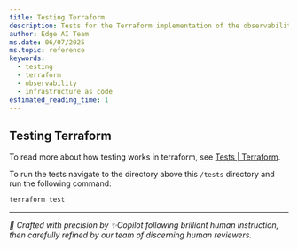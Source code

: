 ```yaml
---
title: Testing Terraform
description: Tests for the Terraform implementation of the observability component
author: Edge AI Team
ms.date: 06/07/2025
ms.topic: reference
keywords:
  - testing
  - terraform
  - observability
  - infrastructure as code
estimated_reading_time: 1
---
```


## Testing Terraform

To read more about how testing works in terraform, see [Tests | Terraform](https://developer.hashicorp.com/terraform/language/tests).

To run the tests navigate to the directory above this `/tests` directory and run the following command:

```sh
terraform test
```

---

<!-- markdownlint-disable MD036 -->
*🤖 Crafted with precision by ✨Copilot following brilliant human instruction,
then carefully refined by our team of discerning human reviewers.*
<!-- markdownlint-enable MD036 -->
